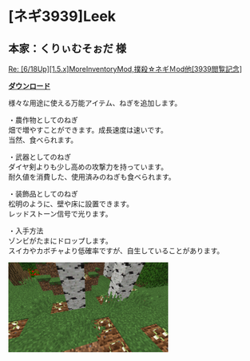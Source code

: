 # [ネギ3939]Leek
## 本家：くりぃむそぉだ 様
[Re: [6/18Up][1.5.x]MoreInventoryMod,撲殺☆ネギＭod他[3939閲覧記念]](http://forum.minecraftuser.jp/viewtopic.php?f=13&t=12786&start=20)

[**ダウンロード**](https://github.com/eyeq/mod-1.11.2-Leek/releases/download/1.0/1.11.2-Leek-1.0.jar)

様々な用途に使える万能アイテム、ねぎを追加します。  

・農作物としてのねぎ  
畑で増やすことができます。成長速度は速いです。  
当然、食べられます。  

・武器としてのねぎ  
ダイヤ剣よりも少し高めの攻撃力を持っています。  
耐久値を消費した、使用済みのねぎも食べられます。  

・装飾品としてのねぎ  
松明のように、壁や床に設置できます。  
レッドストーン信号で光ります。  

・入手方法  
ゾンビがたまにドロップします。  
スイカやカボチャより低確率ですが、自生していることがあります。  

<img src="https://github.com/eyeq/mod-1.11.2-Leek/blob/master/screenshots/%E8%87%AA%E7%84%B6%E7%94%9F%E6%88%90.png" width="320px">  

